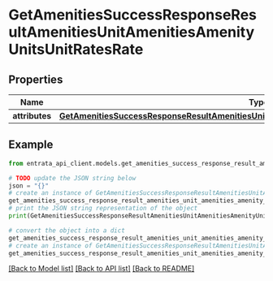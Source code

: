 # GetAmenitiesSuccessResponseResultAmenitiesUnitAmenitiesAmenityUnitsUnitRatesRate


## Properties

Name | Type | Description | Notes
------------ | ------------- | ------------- | -------------
**attributes** | [**GetAmenitiesSuccessResponseResultAmenitiesUnitAmenitiesAmenityUnitsUnitRatesRateAttributes**](GetAmenitiesSuccessResponseResultAmenitiesUnitAmenitiesAmenityUnitsUnitRatesRateAttributes.md) |  | 

## Example

```python
from entrata_api_client.models.get_amenities_success_response_result_amenities_unit_amenities_amenity_units_unit_rates_rate import GetAmenitiesSuccessResponseResultAmenitiesUnitAmenitiesAmenityUnitsUnitRatesRate

# TODO update the JSON string below
json = "{}"
# create an instance of GetAmenitiesSuccessResponseResultAmenitiesUnitAmenitiesAmenityUnitsUnitRatesRate from a JSON string
get_amenities_success_response_result_amenities_unit_amenities_amenity_units_unit_rates_rate_instance = GetAmenitiesSuccessResponseResultAmenitiesUnitAmenitiesAmenityUnitsUnitRatesRate.from_json(json)
# print the JSON string representation of the object
print(GetAmenitiesSuccessResponseResultAmenitiesUnitAmenitiesAmenityUnitsUnitRatesRate.to_json())

# convert the object into a dict
get_amenities_success_response_result_amenities_unit_amenities_amenity_units_unit_rates_rate_dict = get_amenities_success_response_result_amenities_unit_amenities_amenity_units_unit_rates_rate_instance.to_dict()
# create an instance of GetAmenitiesSuccessResponseResultAmenitiesUnitAmenitiesAmenityUnitsUnitRatesRate from a dict
get_amenities_success_response_result_amenities_unit_amenities_amenity_units_unit_rates_rate_from_dict = GetAmenitiesSuccessResponseResultAmenitiesUnitAmenitiesAmenityUnitsUnitRatesRate.from_dict(get_amenities_success_response_result_amenities_unit_amenities_amenity_units_unit_rates_rate_dict)
```
[[Back to Model list]](../README.md#documentation-for-models) [[Back to API list]](../README.md#documentation-for-api-endpoints) [[Back to README]](../README.md)


